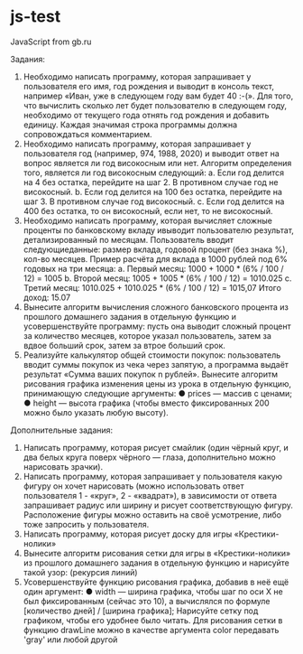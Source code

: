 # js-test
JavaScript from gb.ru


Задания:
1. Необходимо написать программу, которая запрашивает у пользователя его имя, год рождения и выводит в консоль текст, например «Иван, уже в следующем году вам будет 40 :-(». Для того, что вычислить сколько лет будет пользователю в следующем году, необходимо от текущего года отнять год рождения и добавить единицу. Каждая значимая строка программы должна сопровождаться комментарием.
2. Необходимо написать программу, которая запрашивает у пользователя год (например, 974, 1988, 2020) и выводит ответ на вопрос является ли год високосным или нет. Алгоритм определения того, является ли год високосным следующий:
a. Если год делится на 4 без остатка, перейдите на шаг 2. В противном случае год не високосный.
b. Если год делится на 100 без остатка, перейдите на шаг 3. В противном случае год високосный.
c. Если год делится на 400 без остатка, то он високосный, если нет, то не високосный.
3. Необходимо написать программу, которая вычисляет сложные проценты по банковскому вкладу ивыводит пользователю результат, детализированный по месяцам. Пользователь вводит следующиеданные: размер вклада, годовой процент (без знака %), кол-во месяцев. Пример расчёта для вклада в 1000 рублей под 6% годовых на три месяца:
a. Первый месяц: 1000 + 1000 * (6% / 100 / 12) = 1005
b. Второй месяц: 1005 + 1005 * (6% / 100 / 12) = 1010.025
c. Третий месяц: 1010.025 + 1010.025 * (6% / 100 / 12) = 1015,07
Итого доход: 15.07
4. Вынесите алгоритм вычисления сложного банковского процента из прошлого домашнего задания в отдельную функцию и усовершенствуйте программу: пусть она выводит сложный процент за количество месяцев, которое указал пользователь, затем за вдвое больший срок, затем за втрое больший срок.
5. Реализуйте калькулятор общей стоимости покупок: пользователь вводит суммы покупок из чека через запятую, а программа выдаёт результат «Сумма ваших покупок n рублей». Вынесите алгоритм рисования графика изменения цены из урока в отдельную функцию, принимающую следующие аргументы:
● prices — массив с ценами;
● height — высота графика (чтобы вместо фиксированных 200 можно было указать любую
высоту).


Дополнительные задания:
1. Написать программу, которая рисует смайлик (один чёрный круг, и два белых круга поверх чёрного — глаза, дополнительно можно нарисовать зрачки).
2. Написать программу, которая запрашивает у пользователя какую фигуру он хочет нарисовать (можно использовать ответ пользователя 1 - «круг», 2 - «квадрат»), в зависимости от ответа запрашивает радиус или ширину и рисует соответствующую фигуру. Расположение фигуры можно оставить на своё усмотрение, либо тоже запросить у пользователя.
3. Написать программу, которая рисует доску для игры «Крестики-нолики»
4. Вынесите алгоритм рисования сетки для игры в «Крестики-нолики» из прошлого домашнего задания в отдельную функцию и нарисуйте такой узор: (рекурсия линий)
5. Усовершенствуйте функцию рисования графика, добавив в неё ещё один аргумент:
● width — ширина графика, чтобы шаг по оси X не был фиксированным (сейчас это 10), а
вычислялся по формуле [количество дней] / [ширина графика]; Нарисуйте сетку под графиком, чтобы его удобнее было читать. Для рисования сетки в функцию drawLine можно в качестве аргумента color передавать 'gray' или любой другой
